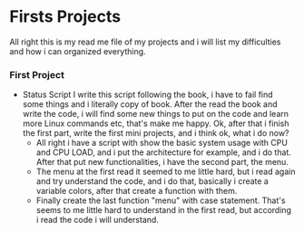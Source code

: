 # Firsts Projects

All right this is my read me file of my projects and i will list my difficulties and how i can organized everything.

### First Project

- Status Script
I write this script following the book, i have to fail find some things and i literally copy of book.
After the read the book and write the code, i will find some new things to put on the code and learn more Linux commands etc, that's make me happy.
Ok, after that i finish the first part, write the first mini projects, and i think ok, what i do now?
  - All right i have a script with show the basic system usage with CPU and CPU LOAD, and i put the architecture for example, and i do that. 
After that put new functionalities, i have the second part, the menu.
  - The menu at the first read it seemed to me little hard, but i read again and try understand the code, and i do that, basically i create a variable colors, after that create a function with them.
  - Finally create the last function "menu" with case statement. That's seems to me little hard to understand in the first read, but according i read the code i will understand.



